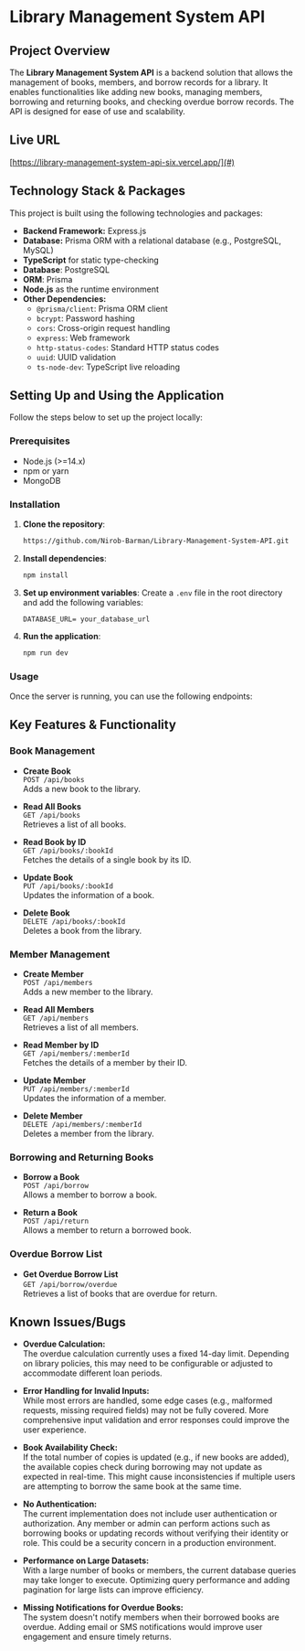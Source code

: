 # Library Management System API

## Project Overview

The **Library Management System API** is a backend solution that allows the management of books, members, and borrow records for a library. It enables functionalities like adding new books, managing members, borrowing and returning books, and checking overdue borrow records. The API is designed for ease of use and scalability.

## Live URL
[https://library-management-system-api-six.vercel.app/](#)

## Technology Stack & Packages
This project is built using the following technologies and packages:

- **Backend Framework:** Express.js
- **Database:** Prisma ORM with a relational database (e.g., PostgreSQL, MySQL)
- **TypeScript** for static type-checking
- **Database**: PostgreSQL
- **ORM**: Prisma
- **Node.js** as the runtime environment
- **Other Dependencies:**
  - `@prisma/client`: Prisma ORM client
  - `bcrypt`: Password hashing
  - `cors`: Cross-origin request handling
  - `express`: Web framework
  - `http-status-codes`: Standard HTTP status codes
  - `uuid`: UUID validation
  - `ts-node-dev`: TypeScript live reloading


## Setting Up and Using the Application
Follow the steps below to set up the project locally:

### Prerequisites

- Node.js (>=14.x)
- npm or yarn
- MongoDB

### Installation

1. **Clone the repository**:

   ```sh
   https://github.com/Nirob-Barman/Library-Management-System-API.git
   ```

2. **Install dependencies**:

   ```sh
   npm install
   ```

3. **Set up environment variables**:
   Create a `.env` file in the root directory and add the following variables:

   ```
   DATABASE_URL= your_database_url
   ```

4. **Run the application**:
   ```sh
   npm run dev
   ```

### Usage

Once the server is running, you can use the following endpoints:

## Key Features & Functionality

### Book Management
- **Create Book**  
  `POST /api/books`  
  Adds a new book to the library.

- **Read All Books**  
  `GET /api/books`  
  Retrieves a list of all books.

- **Read Book by ID**  
  `GET /api/books/:bookId`  
  Fetches the details of a single book by its ID.

- **Update Book**  
  `PUT /api/books/:bookId`  
  Updates the information of a book.

- **Delete Book**  
  `DELETE /api/books/:bookId`  
  Deletes a book from the library.

### Member Management
- **Create Member**  
  `POST /api/members`  
  Adds a new member to the library.

- **Read All Members**  
  `GET /api/members`  
  Retrieves a list of all members.

- **Read Member by ID**  
  `GET /api/members/:memberId`  
  Fetches the details of a member by their ID.

- **Update Member**  
  `PUT /api/members/:memberId`  
  Updates the information of a member.

- **Delete Member**  
  `DELETE /api/members/:memberId`  
  Deletes a member from the library.

### Borrowing and Returning Books
- **Borrow a Book**  
  `POST /api/borrow`  
  Allows a member to borrow a book.

- **Return a Book**  
  `POST /api/return`  
  Allows a member to return a borrowed book.

### Overdue Borrow List
- **Get Overdue Borrow List**  
  `GET /api/borrow/overdue`  
  Retrieves a list of books that are overdue for return.



## Known Issues/Bugs

- **Overdue Calculation:**  
  The overdue calculation currently uses a fixed 14-day limit. Depending on library policies, this may need to be configurable or adjusted to accommodate different loan periods.

- **Error Handling for Invalid Inputs:**  
  While most errors are handled, some edge cases (e.g., malformed requests, missing required fields) may not be fully covered. More comprehensive input validation and error responses could improve the user experience.

- **Book Availability Check:**  
  If the total number of copies is updated (e.g., if new books are added), the available copies check during borrowing may not update as expected in real-time. This might cause inconsistencies if multiple users are attempting to borrow the same book at the same time.

- **No Authentication:**  
  The current implementation does not include user authentication or authorization. Any member or admin can perform actions such as borrowing books or updating records without verifying their identity or role. This could be a security concern in a production environment.

- **Performance on Large Datasets:**  
  With a large number of books or members, the current database queries may take longer to execute. Optimizing query performance and adding pagination for large lists can improve efficiency.

- **Missing Notifications for Overdue Books:**  
  The system doesn't notify members when their borrowed books are overdue. Adding email or SMS notifications would improve user engagement and ensure timely returns.

